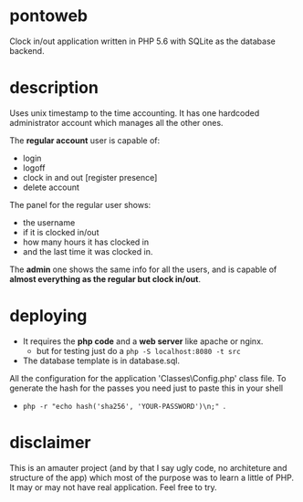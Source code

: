 # pontoweb
Clock in/out application written in PHP 5.6 with SQLite as the database backend.

# description
Uses unix timestamp to the time accounting.
It has one hardcoded administrator account which manages all the other ones.

The **regular account** user is capable of:
- login
- logoff
- clock in and out [register presence]
- delete account

The panel for the regular user shows:
- the username
- if it is clocked in/out
- how many hours it has clocked in
- and the last time it was clocked in.

The **admin** one shows the same info for all the users, and is capable of **almost everything as the regular but clock in/out**.

# deploying
- It requires the **php code** and a **web server** like apache or nginx.
    - but for testing just do a `php -S localhost:8080 -t src`
- The database template is in database.sql.

All the configuration for the application 'Classes\Config.php' class file.
To generate the hash for the passes you need just to paste this in your shell
- `php -r "echo hash('sha256', 'YOUR-PASSWORD')\n;" `.

# disclaimer
This is an amauter project (and by that I say ugly code, no architeture and structure of the app) which most of the purpose was to learn a
little of PHP. It may or may not have real application. Feel free to try.
